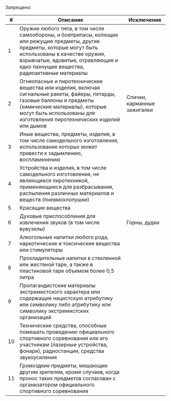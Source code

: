 Запрещено:

| # | Описание | Исключения |
| --- | --- | --- |
| 1 | Оружие любого типа, в том числе самообороны, и боеприпасы, колющие или режущие предметы, другие предметы, которые могут быть использованы в качестве оружия, взрывчатые, ядовитые, отравляющие и едко пахнущие вещества, радиоактивные материалы |  |
| 2 | Огнеопасные и пиротехнические вещества или изделия, включая сигнальные ракеты, файеры, петарды, газовые баллоны и предметы (химические материалы), которые могут быть использованы для изготовления пиротехнических изделий или дымов | Спички, карманные зажигалки |
| 3 | Иные вещества, предметы, изделия, в том числе самодельного изготовления, использование которых может привести к задымлению, воспламенению | |
| 4 | Устройства и изделия, в том числе самодельного изготовления, не являющиеся пиротехникой, применяющиеся для разбрасывания, распыления различных материалов и веществ (пневмохлопушки) | |
| 5 | Красящие вещества | |
| 6 | Духовые приспособления для извлечения звуков (в том числе вувузелы) | Горны, дудки |
| 7 | Алкогольные напитки любого рода, наркотические и токсические вещества или стимуляторы |  |
| 8 | Прохладительные напитки в стеклянной или жестяной таре, а также в пластиковой таре объемом более 0,5 литра |  |
| 9 | Пропагандистские материалы экстремистского характера или содержащие нацистскую атрибутику или символику либо атрибутику или символику экстремистских организаций |  |
| 10 | Технические средства, способные помешать проведению официального спортивного соревнования или его участникам (лазерные устройства, фонари), радиостанции, средства звукоусиления |  |
| 11 | Громоздкие предметы, мешающие другим зрителям, кроме случаев, когда пронос таких предметов согласован с организатором официального спортивного соревнования |  |
